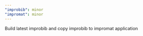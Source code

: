 ```yaml
---
"improbib": minor
"impromat": minor
---
```


Build latest improbib and copy improbib to impromat application
